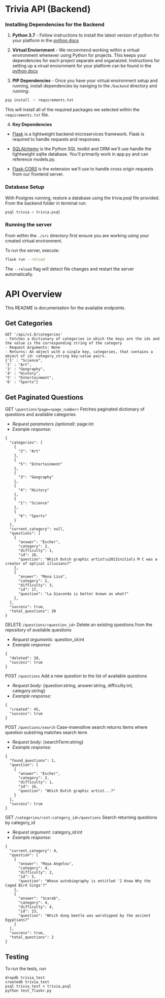 # Trivia API (Backend)

### Installing Dependencies for the Backend

1. **Python 3.7** - Follow instructions to install the latest version of python for your platform in the [python docs](https://docs.python.org/3/using/unix.html#getting-and-installing-the-latest-version-of-python)


2. **Virtual Enviornment** - We recommend working within a virtual environment whenever using Python for projects. This keeps your dependencies for each project separate and organaized. Instructions for setting up a virual enviornment for your platform can be found in the [python docs](https://packaging.python.org/guides/installing-using-pip-and-virtual-environments/)


3. **PIP Dependencies** - Once you have your virtual environment setup and running, install dependencies by naviging to the `/backend` directory and running:
```bash
pip install -r requirements.txt
```
This will install all of the required packages we selected within the `requirements.txt` file.


4. **Key Dependencies**
 - [Flask](http://flask.pocoo.org/)  is a lightweight backend microservices framework. Flask is required to handle requests and responses.

 - [SQLAlchemy](https://www.sqlalchemy.org/) is the Python SQL toolkit and ORM we'll use handle the lightweight sqlite database. You'll primarily work in app.py and can reference models.py. 

 - [Flask-CORS](https://flask-cors.readthedocs.io/en/latest/#) is the extension we'll use to handle cross origin requests from our frontend server. 

### Database Setup
With Postgres running, restore a database using the trivia.psql file provided. From the backend folder in terminal run:
```bash
psql trivia < trivia.psql
```

### Running the server

From within the `./src` directory first ensure you are working using your created virtual environment.

To run the server, execute:

```bash
flask run --reload
```

The `--reload` flag will detect file changes and restart the server automatically.

# API Overview
This README is documentation for the available endpoints. 

## Get Categories 
```
GET '/api/v1.0/categories'
- Fetches a dictionary of categories in which the keys are the ids and the value is the corresponding string of the category
- Request Arguments: None
- Returns: An object with a single key, categories, that contains a object of id: category_string key:value pairs. 
{'1' : "Science",
'2' : "Art",
'3' : "Geography",
'4' : "History",
'5' : "Entertainment",
'6' : "Sports"}

```


## Get Paginated Questions 
GET `\questions?page=<page_number>` 
Fetches paginated dictionary of questions and available categories
- *Request parameters (optional):* page:int 
- *Example response:*  

```
{
  "categories": [
    {
      "2": "Art"
    },
    {
      "5": "Entertainment"
    },
    {
      "3": "Geography"
    },
    {
      "4": "History"
    },
    {
      "1": "Science"
    },
    {
      "6": "Sports"
    }
  ],
  "current_category": null,
  "questions": [
    {
      "answer": "Escher",
      "category": 2,
      "difficulty": 1,
      "id": 16,
      "question": "Which Dutch graphic artist\u2013initials M C was a creator of optical illusions?"
    },
    {
      "answer": "Mona Lisa",
      "category": 2,
      "difficulty": 3,
      "id": 17,
      "question": "La Giaconda is better known as what?"
    },
  ],
  "success": true,
  "total_questions": 30
}

```

DELETE `/questions/<question_id>`
Delete an existing questions from the repository of available questions
- *Request arguments:* question_id:int 
- *Example response:* 
```
{
  "deleted": 28,
  "success": true
}

```

POST `/questions`
Add a new question to the list of available questions
- *Request body:* {question:string, answer:string, difficulty:int, category:string}
- *Example response:* 
```
{
  "created": 45, 
  "success": true
}
```

POST `/questions/search`
Case-insensitive search returns items where question substring matches search term 
- *Request body:* {searchTerm:string}
- *Example response:*
```
{
  "found_questions": 1,
  "question": [
    {
      "answer": "Escher",
      "category": 2,
      "difficulty": 1,
      "id": 16,
      "question": "Which Dutch graphic artist...?"
    }
  ],
  "success": true
}
```

GET `/categories/<int:category_id>/questions`
Search returning questions by category_id
- *Request argument:* category_id:int
- *Example response:*
```
{
  "current_category": 4,
  "question": [
    {
      "answer": "Maya Angelou",
      "category": 4,
      "difficulty": 2,
      "id": 5,
      "question": "Whose autobiography is entitled 'I Know Why the Caged Bird Sings'?"
    },
    {
      "answer": "Scarab",
      "category": 4,
      "difficulty": 4,
      "id": 23,
      "question": "Which dung beetle was worshipped by the ancient Egyptians?"
    }
  ],
  "success": true,
  "total_questions": 2
}
```


## Testing
To run the tests, run
```
dropdb trivia_test
createdb trivia_test
psql trivia_test < trivia.psql
python test_flaskr.py
```
